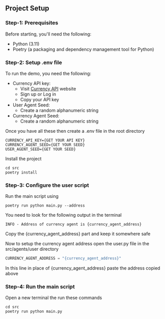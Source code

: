 



## Project Setup

### Step-1: Prerequisites
Before starting, you'll need the following:
- Python (3.11)
- Poetry (a packaging and dependency management tool for Python)

### Step-2: Setup .env file
To run the demo, you need the following:
- Currency API key:
    - Visit [Currency API](https://currencyapi.com/) website
    - Sign up or Log in
    - Copy your API key
- User Agent Seed:
    - Create a random alphanumeric string 
- Currency Agent Seed:
    - Create a random alphanumeric string

Once you have all these then create a .env file in the root directory
```shell
CURRENCY_API_KEY={GET YOUR API KEY}
CURRENCY_AGENT_SEED={GET YOUR SEED}
USER_AGENT_SEED={GET YOUR SEED}
```
Install the project
```shell
cd src 
poetry install
```
### Step-3: Configure the user script
Run the main script using
```shell 
poetry run python main.py --address
```
You need to look for the following output in the terminal
```shell
INFO - Address of currency agent is {currency_agent_address}
```
Copy the {currency_agent_address} part and keep it somewhere safe

Now to setup the currency agent address open the user.py file in the src/agents/user directory 

```python
CURRENCY_AGENT_ADDRESS = "{currency_agent_address}"
```

In this line in place of {currency_agent_address} paste the address copied above

### Step-4: Run the main script
Open a new terminal the run these commands
```shell
cd src
poetry run python main.py
```
